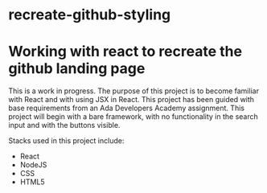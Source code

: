 # recreate-github-styling
# Working with react to recreate the github landing page

This is a work in progress. The purpose of this project is to become familiar with React and with using JSX in React. 
This project has been guided with base requirements from an Ada Developers Academy assignment. 
This project will begin with a bare framework, with no functionality in the search input and with the buttons visible. 

Stacks used in this project include:
- React
- NodeJS
- CSS
- HTML5
